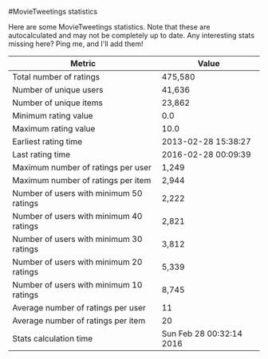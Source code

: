 #MovieTweetings statistics

Here are some MovieTweetings statistics. Note that these are autocalculated and may not be completely up to date. Any interesting stats missing here? Ping me, and I'll add them!

Metric | Value
--- | ---
Total number of ratings                 | 475,580
Number of unique users                  | 41,636
Number of unique items                  | 23,862
Minimum rating value                    | 0.0
Maximum rating value                    | 10.0
Earliest rating time                    | 2013-02-28 15:38:27
Last rating time                        | 2016-02-28 00:09:39
Maximum number of ratings per user      | 1,249
Maximum number of ratings per item      | 2,944
Number of users with minimum 50 ratings | 2,222
Number of users with minimum 40 ratings | 2,821
Number of users with minimum 30 ratings | 3,812
Number of users with minimum 20 ratings | 5,339
Number of users with minimum 10 ratings | 8,745
Average number of ratings per user      | 11
Average number of ratings per item      | 20
Stats calculation time                  | Sun Feb 28 00:32:14 2016

